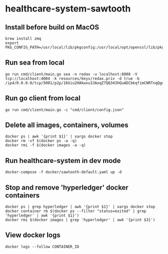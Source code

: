 # healthcare-system-sawtooth

## Install before build on MacOS
```
brew install zmq
export PKG_CONFIG_PATH=/usr/local/lib/pkgconfig:/usr/local/opt/openssl/lib/pkgconfig
```

## Run sea from local
```
go run cmd/client/main.go sea -n redax -u localhost:8008 -V tcp://localhost:4004 -k resources/keys/redax.priv -d true -b /ip4/0.0.0.0/tcp/5001/p2p/16Uiu2HAkwxu3JAoqZ7QQ343hQuADCbkqfimCNRTnqQgoUpvoKEty
```

## Run go client from local
```
go run cmd/client/main.go -c "cmd/client/config.json"
```
## Delete all images, containers, volumes
```
docker ps | awk '{print $1}' | xargs docker stop
docker rm -vf $(docker ps -a -q)
docker rmi -f $(docker images -a -q)
```

## Run healthcare-system in dev mode
```
docker-compose -f docker/sawtooth-default.yaml up -d
```

## Stop and remove 'hyperledger' docker containers
```
docker ps | grep hyperledger | awk '{print $1}' | xargs docker stop
docker container rm $(docker ps --filter "status=exited" | grep 'hyperledger' | awk '{print $1}')
docker rmi $(docker images | grep 'hyperledger' | awk '{print $3}')
```

## View docker logs
```
docker logs --follow CONTAINER_ID
```